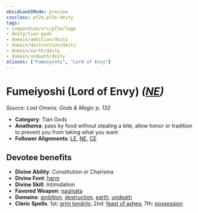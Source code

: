 ```yaml
---
obsidianUIMode: preview
cssclass: pf2e,pf2e-deity
tags:
- compendium/src/pf2e/logm
- deity/tian-gods
- domain/ambition/deity
- domain/destruction/deity
- domain/earth/deity
- domain/undeath/deity
aliases: ["Fumeiyoshi", "Lord of Envy"]
---
```

# Fumeiyoshi (Lord of Envy) *([NE](/rules/traits/neutral-evil-b1.md))*  
*Source: Lost Omens: Gods & Magic p. 132*  

- **Category**: Tian Gods
- **Anathema**: pass by food without stealing a bite, allow honor or tradition to prevent you from taking what you want
- **Follower Alignments**: [LE](/rules/traits/lawful-evil-b1.md), [NE](/rules/traits/neutral-evil-b1.md), [CE](/rules/traits/chaotic-evil-b1.md)

## Devotee benefits

- **Divine Ability**: Constitution or Charisma
- **Divine Font**: [harm](/compendium/spells/harm.md)
- **Divine Skill**: Intimidation
- **Favored Weapon**: [naginata](/compendium/equipment/items/naginata-logm.md)
- **Domains**: [ambition](/compendium/setting/domains.md#Ambition), [destruction](/compendium/setting/domains.md#Destruction), [earth](/compendium/setting/domains.md#Earth), [undeath](/compendium/setting/domains.md#Undeath)
- **Cleric Spells**: 1st: [grim tendrils](/compendium/spells/grim-tendrils.md); 2nd: [feast of ashes](/compendium/spells/feast-of-ashes-logm.md); 7th: [possession](/compendium/spells/possession.md)
